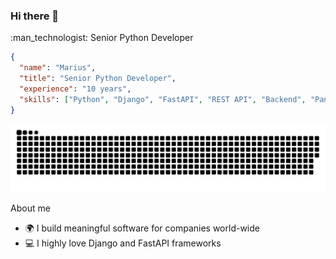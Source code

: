 ### Hi there 👋

<p style="text-align:left;">:man_technologist: Senior Python Developer</p>

```json
{
  "name": "Marius",
  "title": "Senior Python Developer",
  "experience": "10 years",
  "skills": ["Python", "Django", "FastAPI", "REST API", "Backend", "Pandas", "AWS", "Docker", "Kubernetes", "Kafka"],
}
```
[![github contribution grid snake animation](https://raw.githubusercontent.com/cmcproject/cmcproject/main/github-contribution-grid-snake.svg)](https://github.com/cmcproject)

About me
- 🌍 I build meaningful software for companies world-wide
- 💻 I highly love Django and FastAPI frameworks

